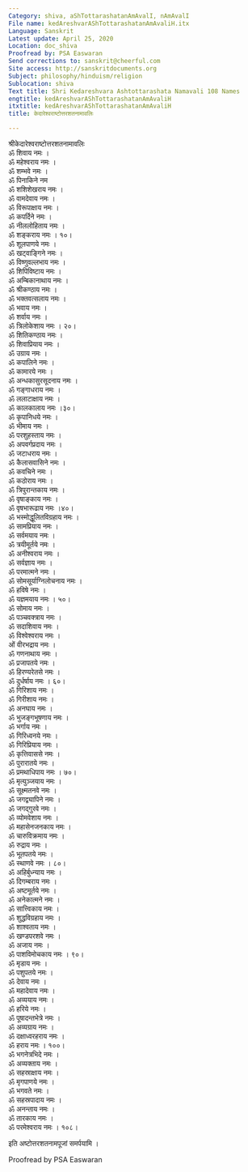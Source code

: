 ```yaml
---
Category: shiva, aShTottarashatanAmAvalI, nAmAvalI
File name: kedAreshvarAShTottarashatanAmAvaliH.itx
Language: Sanskrit
Latest update: April 25, 2020
Location: doc_shiva
Proofread by: PSA Easwaran
Send corrections to: sanskrit@cheerful.com
Site access: http://sanskritdocuments.org
Subject: philosophy/hinduism/religion
Sublocation: shiva
Text title: Shri Kedareshvara Ashtottarashata Namavali 108 Names
engtitle: kedAreshvarAShTottarashatanAmAvaliH
itxtitle: kedAreshvarAShTottarashatanAmAvaliH
title: केदारेश्वराष्टोत्तरशतनामावलिः

---
```

  
 श्रीकेदारेश्वराष्टोत्तरशतनामावलिः   
ॐ शिवाय नमः ।  
ॐ महेश्वराय नमः ।  
ॐ शम्भवे नमः ।  
ॐ पिनाकिने नम  
ॐ शशिशेखराय नमः ।  
ॐ वामदेवाय नमः ।  
ॐ विरूपाक्षाय नमः ।  
ॐ कपर्दिने नमः ।  
ॐ नीललोहिताय नमः ।  
ॐ शङ्कराय नमः । १०।  
ॐ शूलपाणये नमः ।  
ॐ खट्वाङ्गिने नमः ।  
ॐ विष्णुवल्लभाय नमः ।  
ॐ शिपिविष्टाय नमः ।  
ॐ अम्बिकानाथाय नमः ।  
ॐ श्रीकण्ठाय नमः ।  
ॐ भक्तवत्सलाय नमः ।  
ॐ भवाय नमः ।  
ॐ शर्वाय नमः ।  
ॐ त्रिलोकेशाय नमः । २०।  
ॐ शितिकण्ठाय नमः ।  
ॐ शिवाप्रियाय नमः ।  
ॐ उग्राय नमः ।  
ॐ कपालिने नमः ।  
ॐ कामारये नमः ।  
ॐ अन्धकासुरसूदनाय नमः ।  
ॐ गङ्गाधराय नमः ।  
ॐ ललाटाक्षाय नमः ।  
ॐ कालकालाय नमः ।३०।  
ॐ कृपानिधये नमः ।  
ॐ भीमाय नमः ।  
ॐ परशुहस्ताय नमः ।  
ॐ अपवर्गप्रदाय नमः ।  
ॐ जटाधराय नमः ।  
ॐ कैलासवासिने नमः ।  
ॐ कवचिने नमः ।  
ॐ कठोराय नमः ।  
ॐ त्रिपुरान्तकाय नमः ।  
ॐ वृषाङ्काय नमः ।  
ॐ वृषभारूढाय नमः ।४०।  
ॐ भस्मोद्धूलितविग्रहाय नमः ।  
ॐ सामप्रियाय नमः ।  
ॐ सर्वमयाय नमः ।  
ॐ त्रयीमूर्तये नमः ।  
ॐ अनीश्वराय नमः ।  
ॐ सर्वज्ञाय नमः ।  
ॐ परमात्मने नमः ।  
ॐ सोमसूर्याग्निलोचनाय नमः ।  
ॐ हविषे नमः ।  
ॐ यज्ञमयाय नमः । ५०।  
ॐ सोमाय नमः ।  
ॐ पञ्चवक्त्राय नमः ।  
ॐ सदाशिवाय नमः ।  
ॐ विश्वेश्वराय नमः ।  
ओं वीरभद्राय नमः ।  
ॐ गणनाथाय नमः ।  
ॐ प्रजापतये नमः ।  
ॐ हिरण्यरेतसे नमः ।  
ॐ दुर्धर्षाय नमः । ६०।  
ॐ गिरिशाय नमः ।  
ॐ गिरीशाय नमः ।  
ॐ अनघाय नमः ।  
ॐ भुजङ्गभूषणाय नमः ।  
ॐ भर्गाय नमः ।  
ॐ गिरिध्वनये नमः ।  
ॐ गिरिप्रियाय नमः ।  
ॐ कृत्तिवाससे नमः ।  
ॐ पुरारातये नमः ।  
ॐ प्रमथाधिपाय नमः । ७०।  
ॐ मृत्युञ्जयाय नमः ।  
ॐ सूक्ष्मतनवे नमः ।  
ॐ जगद्व्यापिने नमः ।  
ॐ जगद्गुरवे नमः ।  
ॐ व्योमवेशाय नमः ।  
ॐ महासेनजनकाय नमः ।  
ॐ चारुविक्रमाय नमः ।  
ॐ रुद्राय नमः ।  
ॐ भूतपतये नमः ।  
ॐ स्थाणवे नमः । ८०।  
ॐ अहिर्बुध्न्याय नमः ।  
ॐ दिगम्बराय नमः ।  
ॐ अष्टमूर्तये नमः ।  
ॐ अनेकात्मने नमः ।  
ॐ सात्त्विकाय नमः ।  
ॐ शुद्धविग्रहाय नमः ।  
ॐ शाश्वताय नमः ।  
ॐ खण्डपरशवे नमः ।  
ॐ अजाय नमः ।  
ॐ पाशविमोचकाय नमः । ९०।  
ॐ मृडाय नमः ।  
ॐ पशुपतये नमः ।  
ॐ देवाय नमः ।  
ॐ महादेवाय नमः ।  
ॐ अव्ययाय नमः ।  
ॐ हरिये नमः ।  
ॐ पूषादन्तभेत्रे नमः ।  
ॐ अव्यग्राय नमः ।  
ॐ दक्षाध्वरहराय नमः ।  
ॐ हराय नमः । १००।  
ॐ भगनेत्रभिदे नमः ।  
ॐ अव्यक्ताय नमः ।  
ॐ सहस्राक्षाय नमः ।  
ॐ मृगपाणये नमः ।  
ॐ भगवते नमः ।  
ॐ सहस्रपादाय नमः ।  
ॐ अनन्ताय नमः ।  
ॐ तारकाय नमः ।  
ॐ परमेश्वराय नमः । १०८।  
  
इति अष्टोत्तरशतनामपूजां समर्पयामि ।  
  
  
Proofread by PSA Easwaran   
  

